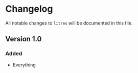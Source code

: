 # Changelog

All notable changes to `litres` will be documented in this file.

## Version 1.0

### Added
- Everything
